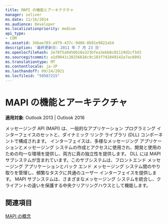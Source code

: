 ```yaml
---
title: MAPI の機能とアーキテクチャ
manager: soliver
ms.date: 11/16/2014
ms.audience: Developer
ms.localizationpriority: medium
api_type:
- COM
ms.assetid: 34bae703-a979-437c-9d86-8b91e9822a54
description: '最終更新日: 2011 年 7 月 23 日'
ms.openlocfilehash: 2e78f5a9450b16e323bfea3ebb8c01119d2cf3d3
ms.sourcegitcommit: a1d9041c20256616c9c183f7d1049142a7ac6991
ms.translationtype: MT
ms.contentlocale: ja-JP
ms.lasthandoff: 09/24/2021
ms.locfileid: "59567215"
---
```

# <a name="mapi-features-and-architecture"></a>MAPI の機能とアーキテクチャ

  
  
**適用対象**: Outlook 2013 | Outlook 2016 
  
メッセージング API (MAPI) は、一般的なアプリケーション プログラミング インターフェイスのセットと、ダイナミック リンク ライブラリ (DLL) コンポーネントで構成されます。 インターフェイスは、多様なメッセージング アプリケーションとメッセージング システムの作成とアクセスに使用され、開発と使用のための均一な環境を提供し、両方に真の独立性を提供します。 DLL には MAPI サブシステムが含まれています。このサブシステムは、フロントエンド メッセージング アプリケーションとバック エンド メッセージング システム間のやり取りを管理し、頻繁なタスクに共通のユーザー インターフェイスを提供します。 MAPI サブシステムは、さまざまなメッセージング システムを統合し、クライアントの違いを保護する中央クリアリングハウスとして機能します。
  
## <a name="see-also"></a>関連項目



[MAPI の概念](mapi-concepts.md)

